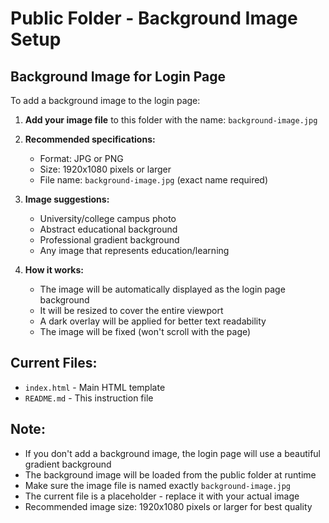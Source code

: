 # Public Folder - Background Image Setup

## Background Image for Login Page

To add a background image to the login page:

1. **Add your image file** to this folder with the name: `background-image.jpg`
2. **Recommended specifications:**
   - Format: JPG or PNG
   - Size: 1920x1080 pixels or larger
   - File name: `background-image.jpg` (exact name required)

3. **Image suggestions:**
   - University/college campus photo
   - Abstract educational background
   - Professional gradient background
   - Any image that represents education/learning

4. **How it works:**
   - The image will be automatically displayed as the login page background
   - It will be resized to cover the entire viewport
   - A dark overlay will be applied for better text readability
   - The image will be fixed (won't scroll with the page)

## Current Files:
- `index.html` - Main HTML template
- `README.md` - This instruction file

## Note:
- If you don't add a background image, the login page will use a beautiful gradient background
- The background image will be loaded from the public folder at runtime
- Make sure the image file is named exactly `background-image.jpg`
- The current file is a placeholder - replace it with your actual image
- Recommended image size: 1920x1080 pixels or larger for best quality 